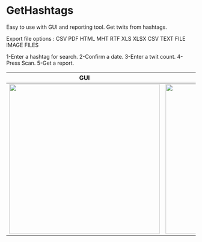 # GetHashtags
Easy to use with GUI and reporting tool. Get twits from hashtags.

Export file options :
CSV
PDF
HTML
MHT
RTF
XLS
XLSX
CSV
TEXT FILE
IMAGE FILES

1-Enter a hashtag for search.
2-Confirm a date.
3-Enter a twit count.
4-Press Scan.
5-Get a report.



  GUI     | REPORTING
-------------------------|-------------------------
<img src="https://i.hizliresim.com/PrGdOO.png" width="400"> | <img src="https://i.hizliresim.com/gWbg60.png" width="400">


